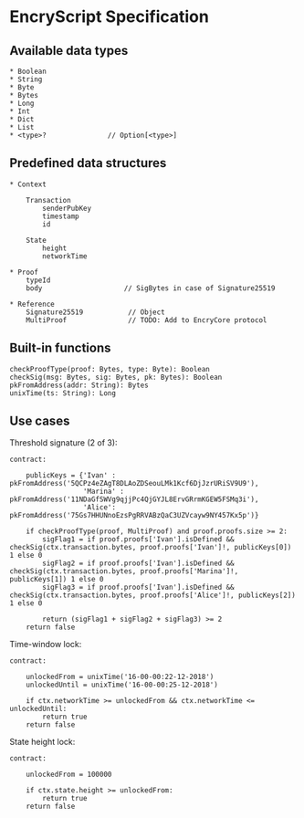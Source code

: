 # EncryScript Specification

## Available data types
    * Boolean
    * String
    * Byte
    * Bytes
    * Long
    * Int
    * Dict
    * List
    * <type>?               // Option[<type>]

## Predefined data structures
    * Context
        
        Transaction
            senderPubKey
            timestamp
            id
        
        State
            height
            networkTime
            
    * Proof
        typeId
        body                    // SigBytes in case of Signature25519
        
    * Reference
        Signature25519           // Object
        MultiProof               // TODO: Add to EncryCore protocol
       
## Built-in functions
    
    checkProofType(proof: Bytes, type: Byte): Boolean
    checkSig(msg: Bytes, sig: Bytes, pk: Bytes): Boolean
    pkFromAddress(addr: String): Bytes
    unixTime(ts: String): Long

## Use cases
Threshold signature (2 of 3):

    contract:
    
        publicKeys = {'Ivan' : pkFromAddress('5QCPz4eZAgT8DLAoZDSeouLMk1Kcf6DjJzrURiSV9U9'), 
                      'Marina' : pkFromAddress('11NDaGfSWVg9qjjPc4QjGYJL8ErvGRrmKGEW5FSMq3i'), 
                      'Alice': pkFromAddress('75Gs7HHUNnoEzsPgRRVABzQaC3UZVcayw9NY457Kx5p')}
    
        if checkProofType(proof, MultiProof) and proof.proofs.size >= 2:
            sigFlag1 = if proof.proofs['Ivan'].isDefined && checkSig(ctx.transaction.bytes, proof.proofs['Ivan']!, publicKeys[0]) 1 else 0
            sigFlag2 = if proof.proofs['Ivan'].isDefined && checkSig(ctx.transaction.bytes, proof.proofs['Marina']!, publicKeys[1]) 1 else 0
            sigFlag3 = if proof.proofs['Ivan'].isDefined && checkSig(ctx.transaction.bytes, proof.proofs['Alice']!, publicKeys[2]) 1 else 0
            
            return (sigFlag1 + sigFlag2 + sigFlag3) >= 2
        return false
        
Time-window lock:

    contract:
    
        unlockedFrom = unixTime('16-00-00:22-12-2018')
        unlockedUntil = unixTime('16-00-00:25-12-2018')
        
        if ctx.networkTime >= unlockedFrom && ctx.networkTime <= unlockedUntil:
            return true
        return false
        
State height lock:

    contract:
    
        unlockedFrom = 100000
        
        if ctx.state.height >= unlockedFrom:
            return true
        return false
